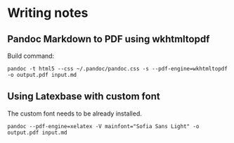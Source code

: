 # Writing notes

## Pandoc Markdown to PDF using wkhtmltopdf

Build command:

```
pandoc -t html5 --css ~/.pandoc/pandoc.css -s --pdf-engine=wkhtmltopdf -o output.pdf input.md
```

## Using Latexbase with custom font

The custom font needs to be already installed.

```
pandoc --pdf-engine=xelatex -V mainfont="Sofia Sans Light" -o output.pdf input.md
```
